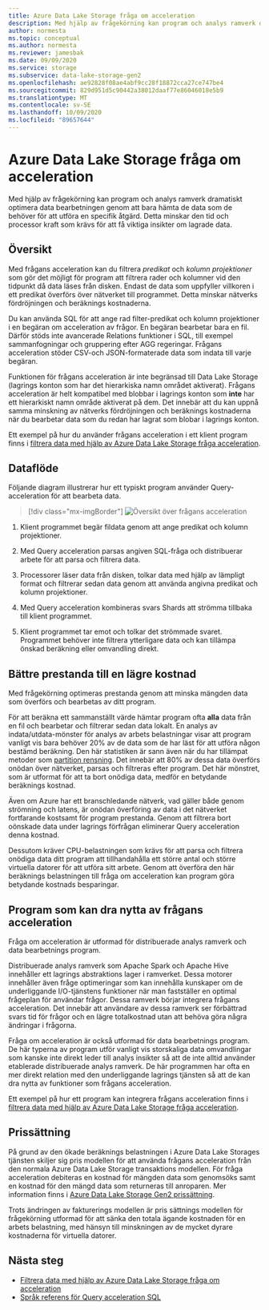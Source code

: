 ```yaml
---
title: Azure Data Lake Storage fråga om acceleration
description: Med hjälp av frågekörning kan program och analys ramverk dramatiskt optimera data bearbetningen genom att bara hämta de data som krävs för en bearbetnings åtgärd.
author: normesta
ms.topic: conceptual
ms.author: normesta
ms.reviewer: jamesbak
ms.date: 09/09/2020
ms.service: storage
ms.subservice: data-lake-storage-gen2
ms.openlocfilehash: ae92828f08ae4abf9cc28f18872cca27ce747be4
ms.sourcegitcommit: 829d951d5c90442a38012daaf77e86046018e5b9
ms.translationtype: MT
ms.contentlocale: sv-SE
ms.lasthandoff: 10/09/2020
ms.locfileid: "89657644"
---
```

# <a name="azure-data-lake-storage-query-acceleration"></a>Azure Data Lake Storage fråga om acceleration

Med hjälp av frågekörning kan program och analys ramverk dramatiskt optimera data bearbetningen genom att bara hämta de data som de behöver för att utföra en specifik åtgärd. Detta minskar den tid och processor kraft som krävs för att få viktiga insikter om lagrade data.

## <a name="overview"></a>Översikt

Med frågans acceleration kan du filtrera *predikat* och *kolumn projektioner* som gör det möjligt för program att filtrera rader och kolumner vid den tidpunkt då data läses från disken. Endast de data som uppfyller villkoren i ett predikat överförs över nätverket till programmet. Detta minskar nätverks fördröjningen och beräknings kostnaderna.  

Du kan använda SQL för att ange rad filter-predikat och kolumn projektioner i en begäran om acceleration av frågor. En begäran bearbetar bara en fil. Därför stöds inte avancerade Relations funktioner i SQL, till exempel sammanfogningar och gruppering efter AGG regeringar. Frågans acceleration stöder CSV-och JSON-formaterade data som indata till varje begäran.

Funktionen för frågans acceleration är inte begränsad till Data Lake Storage (lagrings konton som har det hierarkiska namn området aktiverat). Frågans acceleration är helt kompatibel med blobbar i lagrings konton som **inte** har ett hierarkiskt namn område aktiverat på dem. Det innebär att du kan uppnå samma minskning av nätverks fördröjningen och beräknings kostnaderna när du bearbetar data som du redan har lagrat som blobar i lagrings konton.

Ett exempel på hur du använder frågans acceleration i ett klient program finns i [filtrera data med hjälp av Azure Data Lake Storage fråga acceleration](data-lake-storage-query-acceleration-how-to.md).

## <a name="data-flow"></a>Dataflöde

Följande diagram illustrerar hur ett typiskt program använder Query-acceleration för att bearbeta data.

> [!div class="mx-imgBorder"]
> ![Översikt över frågans acceleration](./media/data-lake-storage-query-acceleration/query-acceleration.png)

1. Klient programmet begär fildata genom att ange predikat och kolumn projektioner.

2. Med Query acceleration parsas angiven SQL-fråga och distribuerar arbete för att parsa och filtrera data.

3. Processorer läser data från disken, tolkar data med hjälp av lämpligt format och filtrerar sedan data genom att använda angivna predikat och kolumn projektioner.

4. Med Query acceleration kombineras svars Shards att strömma tillbaka till klient programmet.

5. Klient programmet tar emot och tolkar det strömmade svaret. Programmet behöver inte filtrera ytterligare data och kan tillämpa önskad beräkning eller omvandling direkt.

## <a name="better-performance-at-a-lower-cost"></a>Bättre prestanda till en lägre kostnad

Med frågekörning optimeras prestanda genom att minska mängden data som överförs och bearbetas av ditt program.

För att beräkna ett sammanställt värde hämtar program ofta **alla** data från en fil och bearbetar och filtrerar sedan data lokalt. En analys av indata/utdata-mönster för analys av arbets belastningar visar att program vanligt vis bara behöver 20% av de data som de har läst för att utföra någon bestämd beräkning. Den här statistiken är sann även när du har tillämpat metoder som [partition rensning](https://docs.microsoft.com/azure/hdinsight/hdinsight-hadoop-optimize-hive-query#hive-partitioning). Det innebär att 80% av dessa data överförs onödan över nätverket, parsas och filtreras efter program. Det här mönstret, som är utformat för att ta bort onödiga data, medför en betydande beräknings kostnad.  

Även om Azure har ett branschledande nätverk, vad gäller både genom strömning och latens, är onödan överföring av data i det nätverket fortfarande kostsamt för program prestanda. Genom att filtrera bort oönskade data under lagrings förfrågan eliminerar Query acceleration denna kostnad.

Dessutom kräver CPU-belastningen som krävs för att parsa och filtrera onödiga data ditt program att tillhandahålla ett större antal och större virtuella datorer för att utföra sitt arbete. Genom att överföra den här beräknings belastningen till fråga om acceleration kan program göra betydande kostnads besparingar.

## <a name="applications-that-can-benefit-from-query-acceleration"></a>Program som kan dra nytta av frågans acceleration

Fråga om acceleration är utformad för distribuerade analys ramverk och data bearbetnings program. 

Distribuerade analys ramverk som Apache Spark och Apache Hive innehåller ett lagrings abstraktions lager i ramverket. Dessa motorer innehåller även fråge optimeringar som kan innehålla kunskaper om de underliggande I/O-tjänstens funktioner när man fastställer en optimal frågeplan för användar frågor. Dessa ramverk börjar integrera frågans acceleration. Det innebär att användare av dessa ramverk ser förbättrad svars tid för frågor och en lägre totalkostnad utan att behöva göra några ändringar i frågorna. 

Fråga om acceleration är också utformad för data bearbetnings program. De här typerna av program utför vanligt vis storskaliga data omvandlingar som kanske inte direkt leder till analys insikter så att de inte alltid använder etablerade distribuerade analys ramverk. De här programmen har ofta en mer direkt relation med den underliggande lagrings tjänsten så att de kan dra nytta av funktioner som frågans acceleration. 

Ett exempel på hur ett program kan integrera frågans acceleration finns i [filtrera data med hjälp av Azure Data Lake Storage fråga acceleration](data-lake-storage-query-acceleration-how-to.md).

## <a name="pricing"></a>Prissättning

På grund av den ökade beräknings belastningen i Azure Data Lake Storages tjänsten skiljer sig pris modellen för att använda frågans acceleration från den normala Azure Data Lake Storage transaktions modellen. För fråga acceleration debiteras en kostnad för mängden data som genomsöks samt en kostnad för den mängd data som returneras till anroparen. Mer information finns i [Azure Data Lake Storage Gen2 prissättning](https://azure.microsoft.com/pricing/details/storage/data-lake/).

Trots ändringen av fakturerings modellen är pris sättnings modellen för frågekörning utformad för att sänka den totala ägande kostnaden för en arbets belastning, med hänsyn till minskningen av de mycket dyrare kostnaderna för virtuella datorer.

## <a name="next-steps"></a>Nästa steg

- [Filtrera data med hjälp av Azure Data Lake Storage fråga om acceleration](data-lake-storage-query-acceleration-how-to.md)
- [Språk referens för Query acceleration SQL](query-acceleration-sql-reference.md)


